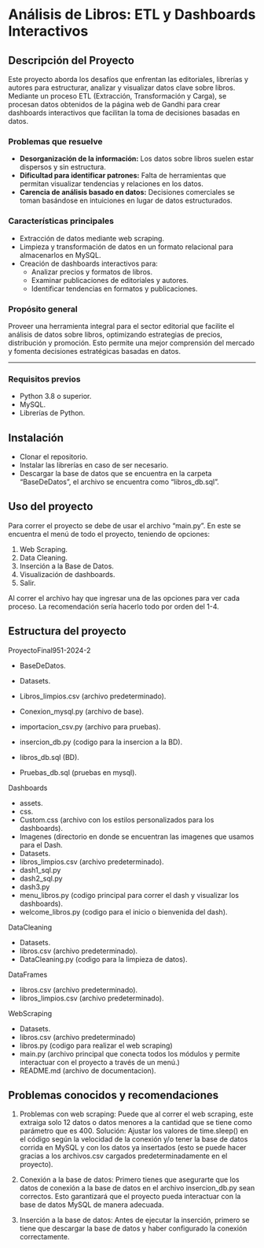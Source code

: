 # **Análisis de Libros: ETL y Dashboards Interactivos**

## **Descripción del Proyecto**

Este proyecto aborda los desafíos que enfrentan las editoriales, librerías y autores para estructurar, analizar y visualizar datos clave sobre libros. Mediante un proceso ETL (Extracción, Transformación y Carga), se procesan datos obtenidos de la página web de Gandhi para crear dashboards interactivos que facilitan la toma de decisiones basadas en datos.

### **Problemas que resuelve**
- **Desorganización de la información:** Los datos sobre libros suelen estar dispersos y sin estructura.
- **Dificultad para identificar patrones:** Falta de herramientas que permitan visualizar tendencias y relaciones en los datos.
- **Carencia de análisis basado en datos:** Decisiones comerciales se toman basándose en intuiciones en lugar de datos estructurados.

### **Características principales**
- Extracción de datos mediante web scraping.
- Limpieza y transformación de datos en un formato relacional para almacenarlos en MySQL.
- Creación de dashboards interactivos para:
  - Analizar precios y formatos de libros.
  - Examinar publicaciones de editoriales y autores.
  - Identificar tendencias en formatos y publicaciones.

### **Propósito general**
Proveer una herramienta integral para el sector editorial que facilite el análisis de datos sobre libros, optimizando estrategias de precios, distribución y promoción. Esto permite una mejor comprensión del mercado y fomenta decisiones estratégicas basadas en datos.

---


### **Requisitos previos**
- Python 3.8 o superior.
- MySQL.
- Librerías de Python.
  
## **Instalación**

- Clonar el repositorio.
- Instalar las librerías en caso de ser necesario.
- Descargar la base de datos que se encuentra en la carpeta “BaseDeDatos”, el archivo se encuentra como “libros_db.sql”.

## **Uso del proyecto**
Para correr el proyecto se debe de usar el archivo “main.py”. En este se encuentra el menú de todo el proyecto, teniendo de opciones: 

1. Web Scraping.
2. Data Cleaning.
3. Inserción a la Base de Datos.
4. Visualización de dashboards.
5. Salir.

Al correr el archivo hay que ingresar una de las opciones para ver cada proceso. La recomendación sería hacerlo todo por orden del 1-4. 

## **Estructura del proyecto**
ProyectoFinal951-2024-2

- BaseDeDatos.
  
- Datasets.
- Libros_limpios.csv (archivo predeterminado).
- Conexion_mysql.py (archivo de base).
- importacion_csv.py (archivo para pruebas).
- insercion_db.py (codigo para la insercion a la BD).
- libros_db.sql (BD).
- Pruebas_db.sql (pruebas en mysql).

Dashboards

- assets.
- css.
- Custom.css (archivo con los estilos personalizados para los dashboards).
- Imagenes (directorio en donde se encuentran las imagenes que usamos para el Dash.
- Datasets.
- libros_limpios.csv (archivo predeterminado).
- dash1_sql.py
- dash2_sql.py
- dash3.py
- menu_libros.py (codigo principal para correr el dash y visualizar los dashboards).
- welcome_libros.py (codigo para el inicio o bienvenida del dash).
 
DataCleaning

- Datasets.
- libros.csv (archivo predeterminado).
- DataCleaning.py (codigo para la limpieza de datos).

DataFrames

- libros.csv (archivo predeterminado).
- libros_limpios.csv (archivo predeterminado).

WebScraping

- Datasets.
- libros.csv (archivo predeterminado)
- libros.py (codigo para realizar el web scraping)
- main.py (archivo principal que conecta todos los módulos y permite interactuar con el proyecto a través de un menú.)
- README.md (archivo de documentacion).

## **Problemas conocidos y recomendaciones**

1. Problemas con web scraping: Puede que al correr el web scraping, este extraiga solo 12 datos o datos menores a la cantidad que se tiene como parámetro que es 400.
Solución: Ajustar los valores de time.sleep() en el código según la velocidad de la conexión y/o tener la base de datos corrida en MySQL y con los datos ya insertados (esto se puede hacer gracias a los archivos.csv cargados predeterminadamente en el proyecto).

2. Conexión a la base de datos: Primero tienes que asegurarte que los datos de conexión a la base de datos en el archivo insercion_db.py sean correctos. Esto garantizará que el proyecto pueda interactuar con la base de datos MySQL de manera adecuada.

3. Inserción a la base de datos: Antes de ejecutar la inserción, primero se tiene que descargar la base de datos y haber configurado la conexión correctamente.











